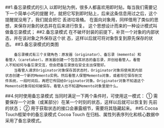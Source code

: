 ##1.备忘录模式的引入
        以即时贴为例，很多人都喜欢用即时贴，每当我们需要记下一个简单小巧的提醒
    时，就把它写到即时贴上，后来这条信息用过之后，这个提醒就没用了，我们就会把它
    丢进垃圾桶。
        在面向对象用，同样借用了类似的思想，来保存对象的状态并在后来进行恢复。
    这个思想设计而来的一种设计模式叫做备忘录模式；
##2.备忘录模式
        在不破坏封装的前提下，补货一个对象的内部状态，并在该对象之外保存这个状
    态，这样以后就可将对象恢复到原先保存的状态。
##3.备忘录模式的类图
![]()

        备忘录模式有三个关键角色：原发器（originator）、备忘录（memento）和
    看管人（caretaker）。原发器创建一个包含其状态的备忘录，并创给看管人。看管
    人不知如何与备忘录交互，但会把备忘录放在安全支出保管好。
        当看管人请求Originator对象保存其状态时，Originator对象将使用其内部
    状态创建一个新的Memento实例。然后看管人保管Memento对象，或者将它保存到文
    件系统，一段时间后，再把它传回给Originator对象。Originator对象不知道这个
    Memento对象将如何被保存。看管人也不知道Memento对象里是什么。
##4.何时使用备忘录模式
        当同时满足一下两个条件时，可使用这一模式：
        ① 需要保存一个对象（或某部分）在某一个时刻的状态，这样以后就可以恢复到
    先前的状态；
        ② 用于获取状态的接口会暴露细节，需要将其隐藏起来。
##5.Cocoa Touch框架中的备忘录模式
        Cocoa Touch 在归档、属性列表序列化和核心数据中采用了备忘录模式。